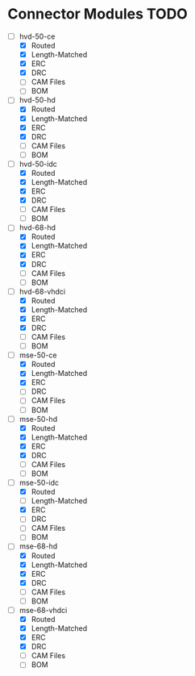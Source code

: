 # Connector Modules TODO

- [ ] hvd-50-ce
  - [X] Routed
  - [X] Length-Matched
  - [X] ERC
  - [X] DRC
  - [ ] CAM Files
  - [ ] BOM
- [ ] hvd-50-hd
  - [X] Routed
  - [X] Length-Matched
  - [X] ERC
  - [X] DRC
  - [ ] CAM Files
  - [ ] BOM
- [ ] hvd-50-idc
  - [X] Routed
  - [X] Length-Matched
  - [X] ERC
  - [X] DRC
  - [ ] CAM Files
  - [ ] BOM
- [ ] hvd-68-hd
  - [X] Routed
  - [X] Length-Matched
  - [X] ERC
  - [X] DRC
  - [ ] CAM Files
  - [ ] BOM
- [ ] hvd-68-vhdci
  - [x] Routed
  - [x] Length-Matched
  - [X] ERC
  - [x] DRC
  - [ ] CAM Files
  - [ ] BOM
- [ ] mse-50-ce
  - [X] Routed
  - [X] Length-Matched
  - [X] ERC
  - [ ] DRC
  - [ ] CAM Files
  - [ ] BOM
- [ ] mse-50-hd
  - [X] Routed
  - [X] Length-Matched
  - [X] ERC
  - [X] DRC
  - [ ] CAM Files
  - [ ] BOM
- [ ] mse-50-idc
  - [X] Routed
  - [ ] Length-Matched
  - [X] ERC
  - [ ] DRC
  - [ ] CAM Files
  - [ ] BOM
- [ ] mse-68-hd
  - [X] Routed
  - [X] Length-Matched
  - [X] ERC
  - [X] DRC
  - [ ] CAM Files
  - [ ] BOM
- [ ] mse-68-vhdci
  - [X] Routed
  - [X] Length-Matched
  - [X] ERC
  - [X] DRC
  - [ ] CAM Files
  - [ ] BOM

